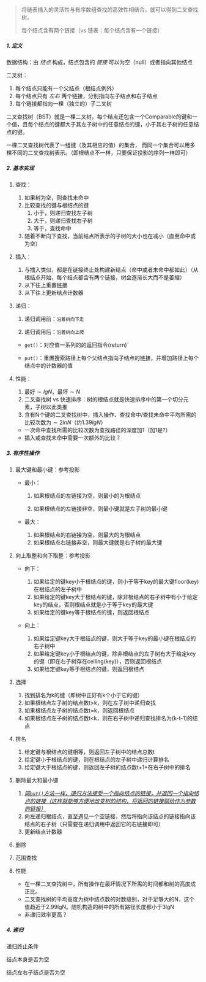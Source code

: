 > 将链表插入的灵活性与有序数组查找的高效性相结合，就可以得到二叉查找树。
>
> 每个结点含有两个链接（vs 链表：每个结点含有一个链接）



##### 1. 定义

数据结构：由 *结点* 构成，结点包含的 *链接* 可以为空（null）或者指向其他结点

二叉树：

1. 每个结点只能有一个父结点（根结点例外）
2. 每个结点只有 *左右* 两个链接，分别指向左子结点和右子结点
3. 每个链接都指向一棵（独立的）子二叉树

二叉查找树（BST）就是一棵二叉树，每个结点还包含一个Comparable的键和一个值，且每个结点的键都大于其左子树中的任意结点的键，小于其右子树的任意结点的键。


一棵二叉查找树代表了一组键（及其相应的值）的集合， 而同一个集合可以用多棵不同的二叉查找树表示。（即根结点不一样，只要保证投影的序列一样即可）



##### 2. 基本实现

1. 查找：
   1. 如果树为空，则查找未命中
   2. 比较查找的键与根结点的键
      1. 小于，则递归查找左子树
      2. 大于，则递归查找右子树
      3. 等于，查找命中
   3. 随着不断向下查找，当前结点所表示的子树的大小也在减小（直至命中或为空）



2. 插入：
    1. 与插入类似，都是在链接终止处构建新结点（命中或者未命中都如此）（从根结点开始，每个结点都含有两个链接，树会逐渐长大而不是萎缩）
    2. 从下往上重置链接
    3. 从下往上更新结点计数器



3. 递归：
   1. 递归调用前：`沿着树向下走`

   2. 递归调用后：`沿着树向上爬`

     - `get()`：对应值一系列的的返回指令(return)`

     - `put()`：重置搜索路径上每个父结点指向子结点的链接，并增加路径上每个结点中的计数器的值



4. 性能：
    1. 最好$\sim lgN$，最坏$\sim N$
    2. 二叉查找树 vs 快速排序：树的根结点就是快速排序中的第一个切分元素，子树以此类推
    3. 含有N个键的二叉查找树中，插入操作、查找命中/查找未命中平均所需的比较次数为$\sim 2lnN$（约$1.39lgN$）
     - 一次命中查找所需的比较次数为查找路径的深度加1（加1是?）
     - 插入或查找未命中需要一次额外的比较？



##### 3. 有序性操作

1. 最大键和最小键：参考投影

   - 最小：

     1. 如果根结点的左链接为空，则最小的为根结点

     2. 如果根结点的左链接非空，则最小键就是左子树的最小键

   - 最大：
     1. 如果根结点的右链接为空，则最大的为根结点
     2. 如果根结点右链接非空，则最大键就是右子树的最大键



2. 向上取整和向下取整：参考投影

   - 向下：
     1. 如果给定的键key小于根结点的键，则小于等于key的最大键floor(key)在根结点的左子树中
     2. 如果给定的键key大于根结点的键，除非根结点的右子树中有小于给定key的结点，否则根结点就是小于等于key的最大键
     3. 如果给定的键key等于根结点的键，则返回根结点

   - 向上：
     1. 如果给定键key大于根结点的键，则大于等于key的最小键在根结点的右子树中
     2. 如果给定键key小于根结点的键，除非根结点的左子树有大于给定key的键（即在右子树存在ceiling(key)），否则返回根结点
     3. 如果给定键key等于根结点的键，则返回根结点



3. 选择
   1. 找到排名为k的键（即树中正好有k个小于它的键）
   2. 如果根结点左子树的结点数t>k，则在左子树中递归查找
   3. 如果根结点左子树的结点数t=k，则返回根结点
   4. 如果根结点左子树的结点数t<k，则在右子树中递归查找排名为(k-t-1)的结点



4. 排名
   1. 给定键与根结点的键相等，则返回左子树中的结点总数t
   2. 给定键小于根结点的键，则在根结点的左子树中递归计算排名
   3. 给定键大于根结点的键，则返回左子树的结点数t+1+在右子树中的排名



5. 删除最大和最小键
   1. <u>*同`put()`方法一样，递归方法接受一个指向结点的链接，并返回一个指向结点的链接（这样就能够方便地改变树的结构，将返回的链接赋给作为参数的链接）*</u>
   2. 向左递归根结点，直至遇见一个空链接，然后将指向该结点的链接指向该结点的右子树（只需要在递归调用中返回它的右链接即可）
   3. 更新结点计数器



6. 删除



7. 范围查找



8. 性能
   - 在一棵二叉查找树中，所有操作在最坏情况下所需的时间都和树的高度成正比。
   - 二叉查找树的平均高度为树中结点数的对数级别，对于足够大的N，这个值趋近于2.99lgN。随机构造的树中的所有路径长度都小于3lgN
   - 非递归效率更高？



##### 4. 递归

递归终止条件

结点本身是否为空

结点左右子结点是否为空